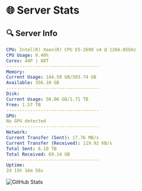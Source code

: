 # 🌐 Server Stats
## 🔍 Server Info
```yaml
CPU: Intel(R) Xeon(R) CPU E5-2699 v4 @ 1266.05GHz
CPU Usage: 0.40%
Cores: 44P | 88T
-----------------------------------
Memory:
Current Usage: 144.50 GB/503.74 GB
Available: 356.10 GB
-----------------------------------
Disk:
Current Usage: 56.06 GB/1.71 TB
Free: 1.57 TB
-----------------------------------
GPU:
No GPU detected
-----------------------------------
Network:
Current Transfer (Sent): 17.76 MB/s
Current Transfer (Received): 119.92 KB/s
Total Sent: 6.10 TB
Total Received: 69.14 GB
-----------------------------------
Uptime:
2d 15h 16m 56s
```
![GitHub Stats](https://img.shields.io/badge/Updated-2025-03-10_12:39:45-blue)